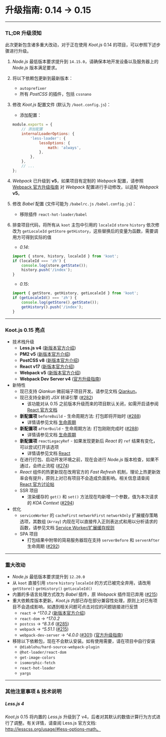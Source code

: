 # 升级指南: 0.14 -> 0.15

---

### TL;DR 升级须知

此次更新包含诸多重大改动，对于正在使用 _Koot.js_ 0.14 的项目，可以参照下述步骤进行升级。

1. _Node.js_ 最低版本要求提升到 `14.15.0`，请确保本地开发设备以及服务器上的 _Node.js_ 版本满足要求。

2. 将以下依赖包更新到最新版本：

    - `autoprefixer`
    - 所有 _PostCSS_ 的插件，包括 `cssnano`

3. 修改 _Koot.js_ 配置文件 (默认为 `/koot.config.js`)：

    - 添加配置：

    ```javascript
    module.exports = {
        // 添加配置
        internalLoaderOptions: {
            'less-loader': {
                lessOptions: {
                    math: 'always',
                },
            },
        },
        // ...
    };
    ```

4. _Webpack_ 已升级到 **v5**，如果项目有定制的 _Webpack_ 配置，请参照 [Webpack 官方升级指南](https://webpack.js.org/migrate/5/) 对 _Webpack_ 配置进行手动修改，以适配 _Webpack_ **v5**。

5. 修改 _Babel_ 配置 (文件可能为 `/babelrc.js` `/babel.config.js`)：

    - 移除插件 `react-hot-loader/babel`

6. 排查项目代码，将所有从 `koot` 主包中引用的 `localeId` `store` `history` 依次修改为 `getLocaleId` `getStore` `getHistory`，这些替换后的变量为函数，需要调用方可得到实际的值

    - _0.14_:

    ```javascript
    import { store, history, localeId } from 'koot';
    if (localeId === 'zh') {
        console.log(store.getState());
        history.push('/index');
    }
    ```

    - _0.15_:

    ```javascript
    import { getStore, getHistory, getLocaleId } from 'koot';
    if (getLocaleId() === 'zh') {
        console.log(getStore().getState());
        getHistory().push('/index');
    }
    ```

---

### Koot.js 0.15 亮点

-   技术栈升级
    -   **Less.js v4** ([新版本官方介绍](https://github.com/less/less.js/releases/tag/v4.0.0))
    -   **PM2 v5** ([新版本官方介绍](https://github.com/Unitech/pm2/releases/tag/5.0.0))
    -   **PostCSS v8** ([新版本官方介绍](https://evilmartians.com/chronicles/postcss-8-plugin-migration))
    -   **React v17** ([新版本官方介绍](https://reactjs.org/blog/2020/10/20/react-v17.html))
    -   **Webpack v5** ([新版本官方介绍](https://webpack.js.org/blog/2020-10-10-webpack-5-release))
    -   **Webpack Dev Server v4** ([官方升级指南](https://github.com/webpack/webpack-dev-server/blob/master/migration-v4.md))
-   新特性
    -   现已支持 _Qiankun_ 微前端子项目开发。请参见文档 [Qiankun](https://koot.js.org/#/qiankun)。
    -   现已支持全新的 _JSX_ 转译引擎 ([#282](https://github.com/cmux/koot/issues/282))
        -   该功能对从 0.15 之前版本升级而来的项目默认关闭，如需开启请参阅 [React 官方文档](https://reactjs.org/blog/2020/09/22/introducing-the-new-jsx-transform.html)
    -   **新配置项** `beforeBuild` - 生命周期方法: 打包即将开始时 ([#288](https://github.com/cmux/koot/issues/288))
        -   详情请参见文档 [生命周期](https://koot.js.org/#/life-cycle?id=打包)
    -   **新配置项** `afterBuild` - 生命周期方法: 打包刚刚完成时 ([#288](https://github.com/cmux/koot/issues/288))
        -   详情请参见文档 [生命周期](https://koot.js.org/#/life-cycle?id=打包)
    -   **新配置项** `reactLegacyRef` - 如果发现更新后 _React_ 的 `ref` 结果有变化，可以尝试打开该选项
        -   详情请参见文档 [React](https://koot.js.org/#/react?id=reactLegacyRef)
    -   在进行打包、启动开发环境之前，现在会进行 _Node.js_ 版本检查，如果不通过，会终止流程 ([#274](https://github.com/cmux/koot/issues/274))
    -   _React_ 组件的热更新现在改用官方的 _Fast Refresh_ 机制，理论上热更新效率会有提升，原则上对已有项目不会造成负面影响。相关信息请查阅 [React 官方讨论帖](https://github.com/facebook/react/issues/16604)
    -   SSR 项目
        -   渲染缓存的 `get()` 和 `set()` 方法现在均新增一个参数，值为本次请求的 _KOA Context_ ([#294](https://github.com/cmux/koot/issues/294))
-   优化
    -   `serviceWorker` 的 `cacheFirst` `networkFirst` `networkOnly` 扩展缓存策略选项，其数组 (`Array`) 内现在可以直接传入正则表达式和用以分析请求的函数，请参见文档 [Service Worker/扩展缓存规则](/pwa?id=扩展缓存规则)
    -   SPA 项目
        -   打包结果中附带的简易服务器现在支持 `serverBefore` 和 `serverAfter` 生命周期 ([#292](https://github.com/cmux/koot/issues/292))

---

### 重大改动

-   _Node.js_ 最低版本要求提升到 `12.20.0`
-   从 `koot` 直接引用 `store` `history` `localeId` 的方式已被完全弃用，请改用 `getStore()` `getHistory()` `getLocaleId()`
-   内置的多语言处理方式改为 _Babel_ 插件，原 _Webpack_ 插件现已弃用 ([#215](https://github.com/cmux/koot/issues/215))
-   重大依赖库版本更新。_Koot.js_ 内部已存在部分兼容性处理，原则上对已有项目不会造成影响，如遇到相关问题可点击对应的问题链接进行反馈
    -   `react` -> _^17.0.2_ ([新版本官方介绍](https://reactjs.org/blog/2020/10/20/react-v17.html))
    -   `react-dom` -> _^17.0.2_
    -   `postcss` -> _^8.3.6_ ([#285](https://github.com/cmux/koot/issues/285))
    -   `webpack` -> _^5.51.1_ ([#215](https://github.com/cmux/koot/issues/215))
    -   `webpack-dev-server` -> _^4.0.0_ ([#301](https://github.com/cmux/koot/issues/301)) ([官方升级指南](https://github.com/webpack/webpack-dev-server/blob/master/migration-v4.md))
-   移除以下依赖包，现在不会默认安装。如有使用需要，请在项目中自行安装
    -   `@diablohu/hard-source-webpack-plugin`
    -   `@hot-loader/react-dom`
    -   `get-image-colors`
    -   `isomorphic-fetch`
    -   `react-hot-loader`
    -   `yargs`

---

### 其他注意事项 & 技术说明

##### Less.js 4

_Koot.js_ 0.15 将内置的 _Less.js_ 升级到了 v4，后者对其默认的数值计算行为方式进行了调整。有关详情，请查阅 Less.js 官方文档: http://lesscss.org/usage/#less-options-math。
